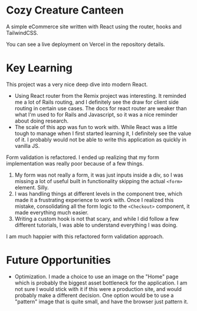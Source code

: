 # Cozy Creature Canteen

A simple eCommerce site written with React using the router, hooks and TailwindCSS.

You can see a live deployment on Vercel in the repository details.

# Key Learning
This project was a very nice deep dive into modern React.
* Using React router from the Remix project was interesting. It reminded me a lot of Rails routing, and I definitely see the draw for client side routing in certain use cases. The docs for react router are weaker than what I'm used to for Rails and Javascript, so it was a nice reminder about doing research.
* The scale of this app was fun to work with. While React was a little tough to manage when I first started learning it, I definitely see the value of it. I probably would not be able to write this application as quickly in vanilla JS.

Form validation is refactored. I ended up realizing that my form implementation was really poor because of a few things.
1. My form was not really a form, it was just inputs inside a div, so I was missing a lot of useful built in functionality skipping the actual `<form>` element. Silly.
2. I was handling things at different levels in the component tree, which made it a frustrating experience to work with. Once I realized this mistake, consolidating all the form logic to the `<Checkout>` component, it made everything much easier.
3. Writing a custom hook is not that scary, and while I did follow a few different tutorials, I was able to understand everything I was doing.

I am much happier with this refactored form validation approach.

# Future Opportunities
* Optimization. I made a choice to use an image on the "Home" page which is probably the biggest asset bottleneck for the application. I am not sure I would stick with it if this were a production site, and would probably make a different decision. One option would be to use a "pattern" image that is quite small, and have the browser just pattern it.
